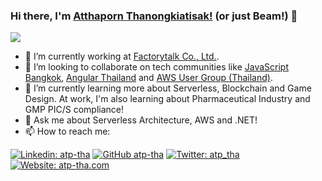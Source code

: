 ### Hi there, I'm [Atthaporn Thanongkiatisak!](https://www.atp-tha.com) (or just Beam!) 👋

![](https://komarev.com/ghpvc/?username=atp-tha&color=blue)

- 🔭 I’m currently working at [Factorytalk Co., Ltd.](https://factory-talk.com/).
- 👯 I’m looking to collaborate on tech communities like [JavaScript Bangkok](https://javascriptbangkok.com/), [Angular Thailand](https://twitter.com/angularthailand) and [AWS User Group (Thailand)](https://medium.com/aws-user-group).
- 🌱 I’m currently learning more about Serverless, Blockchain and Game Design. At work, I'm also learning about Pharmaceutical Industry and GMP PIC/S compliance!
- 💬 Ask me about Serverless Architecture, AWS and .NET!
- 📫 How to reach me:

[![Linkedin: atp-tha](https://img.shields.io/badge/atp--tha-blue?style=flat-square&logo=Linkedin&logoColor=white&link=https://www.linkedin.com/in/atp-tha/)](https://www.linkedin.com/in/atp-tha/)
[![GitHub atp-tha](https://img.shields.io/github/followers/atp-tha?label=follow&style=social)](https://github.com/atp-tha)
[![Twitter: atp_tha](https://img.shields.io/twitter/follow/atp_tha?style=social)](https://twitter.com/atp_tha)
[![Website: atp-tha.com](https://img.shields.io/badge/Website-atp--tha.com-blue?logo=gatsby)](https://www.atp-tha.com/)

<!--
**atp-tha/atp-tha** is a ✨ _special_ ✨ repository because its `README.md` (this file) appears on your GitHub profile.

- ⚡ Fun fact: ...
-->
